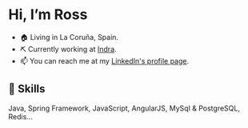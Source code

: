 # Hi, I’m Ross
- 🏠 Living in La Coruña, Spain.
- ⛏️ Currently working at [Indra](https://www.experis.es).
- 📫 You can reach me at my [LinkedIn's profile page](https://www.linkedin.com/in/xoanross).

## 🧠 Skills
Java, Spring Framework, JavaScript, AngularJS, MySql & PostgreSQL, Redis...



<!---
XoanRoss/XoanRoss is a ✨ special ✨ repository because its `README.md` (this file) appears on your GitHub profile.
You can click the Preview link to take a look at your changes.
--->
